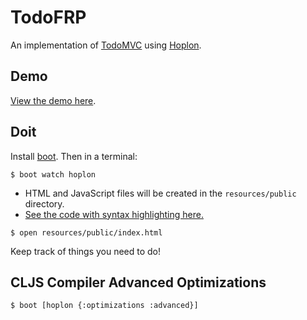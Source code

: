 # TodoFRP

An implementation of [TodoMVC][1] using [Hoplon][2].

## Demo

[View the demo here][3].

## Doit

Install [boot][4]. Then in a terminal:

```
$ boot watch hoplon
```

* HTML and JavaScript files will be created in the `resources/public` directory.
* [See the code with syntax highlighting here.][5]

```
$ open resources/public/index.html
```

Keep track of things you need to do!

## CLJS Compiler Advanced Optimizations

```
$ boot [hoplon {:optimizations :advanced}]
```

[1]: http://todomvc.com
[2]: http://github.com/tailrecursion/hoplon
[3]: http://micha.github.com/todofrp/demo/public/
[4]: https://github.com/tailrecursion/boot
[5]: doc/index.cljs
